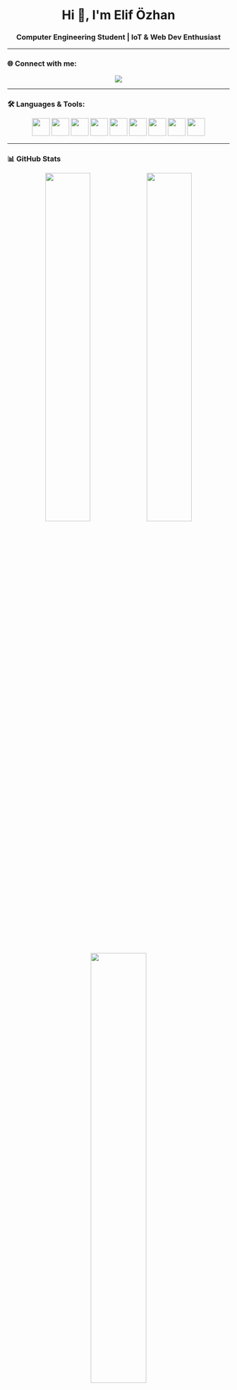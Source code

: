 <h1 align="center">Hi 👋, I'm Elif Özhan</h1>
<h3 align="center">Computer Engineering Student | IoT & Web Dev Enthusiast</h3>

---

### 🌐 Connect with me:

<p align="center">
  <a href="https://www.linkedin.com/in/elifozhan/" target="_blank">
    <img src="https://img.shields.io/badge/LinkedIn-Elif%20Özhan-blue?style=for-the-badge&logo=linkedin&logoColor=white" />
  </a>
</p>

---

### 🛠️ Languages & Tools:

<p align="center">
  <img src="https://cdn.jsdelivr.net/gh/devicons/devicon/icons/arduino/arduino-original.svg" width="40" />
  <img src="https://cdn.jsdelivr.net/gh/devicons/devicon/icons/python/python-original.svg" width="40" />
  <img src="https://cdn.jsdelivr.net/gh/devicons/devicon/icons/html5/html5-original.svg" width="40" />
  <img src="https://cdn.jsdelivr.net/gh/devicons/devicon/icons/css3/css3-original.svg" width="40" />
  <img src="https://cdn.jsdelivr.net/gh/devicons/devicon/icons/javascript/javascript-original.svg" width="40" />
  <img src="https://cdn.jsdelivr.net/gh/devicons/devicon/icons/c/c-original.svg" width="40" />
  <img src="https://cdn.jsdelivr.net/gh/devicons/devicon/icons/java/java-original.svg" width="40" />
  <img src="https://cdn.jsdelivr.net/gh/devicons/devicon/icons/flask/flask-original.svg" width="40" />
  <img src="https://cdn.jsdelivr.net/gh/devicons/devicon/icons/linux/linux-original.svg" width="40" />
</p>

---

### 📊 GitHub Stats

<p align="center">
  <img src="https://github-readme-stats.vercel.app/api?username=elifozhan1&show_icons=true&theme=tokyonight" width="45%" />
  <img src="https://github-readme-streak-stats.herokuapp.com/?user=elifozhan1&theme=tokyonight" width="45%" />
</p>

<p align="center">
  <img src="https://github-readme-stats.vercel.app/api/top-langs?username=elifozhan1&layout=compact&theme=tokyonight" width="50%" />
</p>
